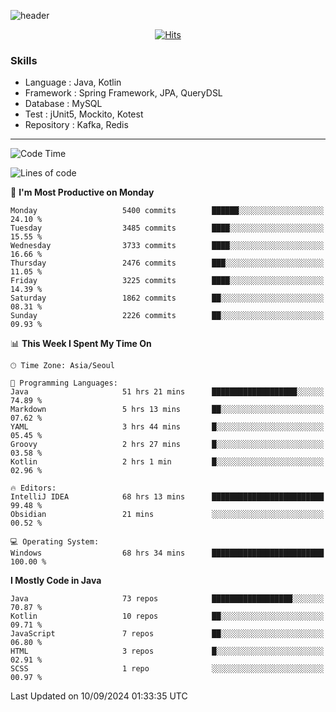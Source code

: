 <!-- Github Profile Readme로 프로필 꾸미기 : https://zzsza.github.io/development/2020/07/10/make-github-profile-readme/ -->

<!-- github theme -->
  <!-- 
    ![header](https://capsule-render.vercel.app/api?type=slice&color=e0f0e3&height=150&section=header&text=beasy&fontSize=45)
  -->
  ![header](https://capsule-render.vercel.app/api?type=soft&color=e0f0e3&height=150&section=header&text=Choi-YongSeok&fontSize=55&animation=twinkling)


<!-- hits count : https://hits.seeyoufarm.com/ -->
<div align=center>
    
  [![Hits](https://hits.seeyoufarm.com/api/count/incr/badge.svg?url=https%3A%2F%2Fgithub.com%2Fchoi-ys&count_bg=%2379C83D&title_bg=%23555555&icon=&icon_color=%23E7E7E7&title=hits&edge_flat=false)](https://hits.seeyoufarm.com)

</div>


<!-- Committed Top Lang -->
<div align=center>
</div>


### Skills
 - Language : Java, Kotlin
 - Framework : Spring Framework, JPA, QueryDSL
 - Database : MySQL
 - Test : jUnit5, Mockito, Kotest
 - Repository : Kafka, Redis

---

<!--START_SECTION:waka-->
![Code Time](http://img.shields.io/badge/Code%20Time-4%2C526%20hrs%2017%20mins-blue)

![Lines of code](https://img.shields.io/badge/From%20Hello%20World%20I%27ve%20Written-15.0%20million%20lines%20of%20code-blue)

📅 **I'm Most Productive on Monday** 

```text
Monday                   5400 commits        ██████░░░░░░░░░░░░░░░░░░░   24.10 % 
Tuesday                  3485 commits        ████░░░░░░░░░░░░░░░░░░░░░   15.55 % 
Wednesday                3733 commits        ████░░░░░░░░░░░░░░░░░░░░░   16.66 % 
Thursday                 2476 commits        ███░░░░░░░░░░░░░░░░░░░░░░   11.05 % 
Friday                   3225 commits        ████░░░░░░░░░░░░░░░░░░░░░   14.39 % 
Saturday                 1862 commits        ██░░░░░░░░░░░░░░░░░░░░░░░   08.31 % 
Sunday                   2226 commits        ██░░░░░░░░░░░░░░░░░░░░░░░   09.93 % 
```


📊 **This Week I Spent My Time On** 

```text
🕑︎ Time Zone: Asia/Seoul

💬 Programming Languages: 
Java                     51 hrs 21 mins      ███████████████████░░░░░░   74.89 % 
Markdown                 5 hrs 13 mins       ██░░░░░░░░░░░░░░░░░░░░░░░   07.62 % 
YAML                     3 hrs 44 mins       █░░░░░░░░░░░░░░░░░░░░░░░░   05.45 % 
Groovy                   2 hrs 27 mins       █░░░░░░░░░░░░░░░░░░░░░░░░   03.58 % 
Kotlin                   2 hrs 1 min         █░░░░░░░░░░░░░░░░░░░░░░░░   02.96 % 

🔥 Editors: 
IntelliJ IDEA            68 hrs 13 mins      █████████████████████████   99.48 % 
Obsidian                 21 mins             ░░░░░░░░░░░░░░░░░░░░░░░░░   00.52 % 

💻 Operating System: 
Windows                  68 hrs 34 mins      █████████████████████████   100.00 % 
```

**I Mostly Code in Java** 

```text
Java                     73 repos            ██████████████████░░░░░░░   70.87 % 
Kotlin                   10 repos            ██░░░░░░░░░░░░░░░░░░░░░░░   09.71 % 
JavaScript               7 repos             ██░░░░░░░░░░░░░░░░░░░░░░░   06.80 % 
HTML                     3 repos             █░░░░░░░░░░░░░░░░░░░░░░░░   02.91 % 
SCSS                     1 repo              ░░░░░░░░░░░░░░░░░░░░░░░░░   00.97 % 
```




 Last Updated on 10/09/2024 01:33:35 UTC
<!--END_SECTION:waka-->

<!-- 
![footer](https://capsule-render.vercel.app/api?section=footer&type=slice&color=e0f0e3)
-->


